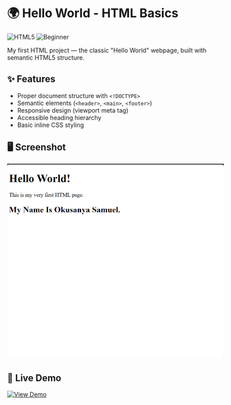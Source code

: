 # 🌍 Hello World - HTML Basics

![HTML5](https://img.shields.io/badge/HTML5-E34F26?style=flat&logo=html5&logoColor=white)
![Beginner](https://img.shields.io/badge/Level-Beginner-green)

My first HTML project — the classic "Hello World" webpage, built with semantic HTML5 structure.

## ✨ Features
- Proper document structure with `<!DOCTYPE>`
- Semantic elements (`<header>`, `<main>`, `<footer>`)
- Responsive design (viewport meta tag)
- Accessible heading hierarchy
- Basic inline CSS styling

## 🖥️ Screenshot
<p align="center">
  <img src="screenshot.png" alt="Hello World preview" width="600">
</p>

## 🚀 Live Demo
[![View Demo](https://img.shields.io/badge/View-Live_Demo-blue?style=for-the-badge&logo=github)](https://saintsamuelle.github.io/FRONTEND-LEARNING-PROGRESS/HTML/Basic-syntax/Helloworld/helloworld.html)

